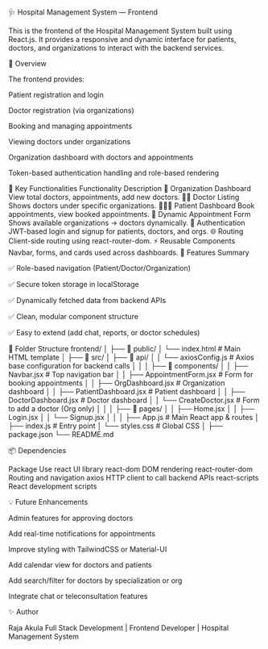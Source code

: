 🩺 Hospital Management System — Frontend

This is the frontend of the Hospital Management System built using React.js.
It provides a responsive and dynamic interface for patients, doctors, and organizations to interact with the backend services.

🧠 Overview

The frontend provides:

Patient registration and login

Doctor registration (via organizations)

Booking and managing appointments

Viewing doctors under organizations

Organization dashboard with doctors and appointments

Token-based authentication handling and role-based rendering

🚀 Key Functionalities
Functionality	Description
🏢 Organization Dashboard	View total doctors, appointments, add new doctors.
👨‍⚕️ Doctor Listing	Shows doctors under specific organizations.
🧑‍🤝‍🧑 Patient Dashboard	Book appointments, view booked appointments.
📅 Dynamic Appointment Form	Shows available organizations → doctors dynamically.
🔐 Authentication	JWT-based login and signup for patients, doctors, and orgs.
🌐 Routing	Client-side routing using react-router-dom.
⚡ Reusable Components	Navbar, forms, and cards used across dashboards.
🧩 Features Summary

✅ Role-based navigation (Patient/Doctor/Organization)

✅ Secure token storage in localStorage

✅ Dynamically fetched data from backend APIs

✅ Clean, modular component structure

✅ Easy to extend (add chat, reports, or doctor schedules)

🧱 Folder Structure
frontend/
│
├── 📂 public/
│   └── index.html                # Main HTML template
│
├── 📂 src/
│   ├── 📂 api/
│   │   └── axiosConfig.js        # Axios base configuration for backend calls
│   │
│   ├── 📂 components/
│   │   ├── Navbar.jsx            # Top navigation bar
│   │   ├── AppointmentForm.jsx   # Form for booking appointments
│   │   ├── OrgDashboard.jsx      # Organization dashboard
│   │   ├── PatientDashboard.jsx  # Patient dashboard
│   │   ├── DoctorDashboard.jsx   # Doctor dashboard
│   │   └── CreateDoctor.jsx      # Form to add a doctor (Org only)
│   │
│   ├── 📂 pages/
│   │   ├── Home.jsx
│   │   ├── Login.jsx
│   │   └── Signup.jsx
│   │
│   ├── App.js                     # Main React app & routes
│   ├── index.js                   # Entry point
│   └── styles.css                 # Global CSS
│
├── package.json
└── README.md


📦 Dependencies

Package         	Use
react	            UI library
react-dom	        DOM rendering
react-router-dom	Routing and navigation
axios	            HTTP client to call backend APIs
react-scripts	    React development scripts


💡 Future Enhancements

Admin features for approving doctors

Add real-time notifications for appointments

Improve styling with TailwindCSS or Material-UI

Add calendar view for doctors and patients

Add search/filter for doctors by specialization or org

Integrate chat or teleconsultation features



✨ Author

Raja Akula
Full Stack Development |  Frontend Developer | Hospital Management System